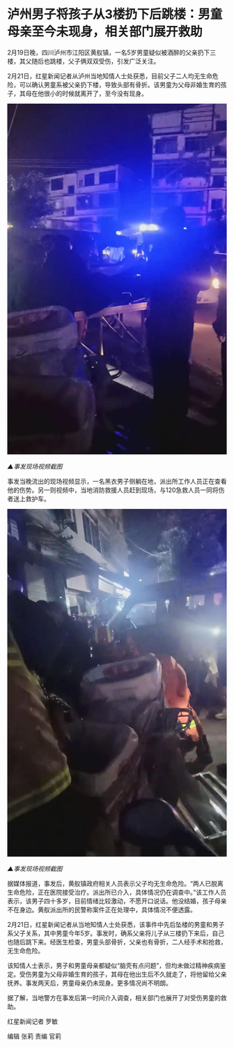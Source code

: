 # 泸州男子将孩子从3楼扔下后跳楼：男童母亲至今未现身，相关部门展开救助

2月19日晚，四川泸州市江阳区黄舣镇，一名5岁男童疑似被酒醉的父亲扔下三楼，其父随后也跳楼，父子俩双双受伤，引发广泛关注。

2月21日，红星新闻记者从泸州当地知情人士处获悉，目前父子二人均无生命危险，可以确认男童系被父亲扔下楼，导致头部有骨折。该男童为父母非婚生育的孩子，其母在他很小的时候就离开了，至今没有现身。

![7bb4d25dd4992d307affc1b6e9c01f62.jpg](https://raw.githubusercontent.com/qqhsx/qqnews_image/main/2024/02/21/泸州男子将孩子从3楼扔下后跳楼：男童母亲至今未现身，相关部门展开救助/7bb4d25dd4992d307affc1b6e9c01f62.jpg)

_▲事发现场视频截图_

事发当晚流出的现场视频显示，一名黑衣男子侧躺在地，派出所工作人员正在查看他的伤势。另一则视频中，当地消防救援人员赶到现场，与120急救人员一同将伤者送上救护车。

![b91a5553d1de6ac7facc049f3977bc9d.jpg](https://raw.githubusercontent.com/qqhsx/qqnews_image/main/2024/02/21/泸州男子将孩子从3楼扔下后跳楼：男童母亲至今未现身，相关部门展开救助/b91a5553d1de6ac7facc049f3977bc9d.jpg)

_▲事发现场视频截图_

据媒体报道，事发后，黄舣镇政府相关人员表示父子均无生命危险。“两人已脱离生命危险，正在医院接受治疗。派出所已介入，具体情况仍在调查中。”该工作人员表示，该男子四十多岁，目前情绪比较激动，不愿开口说话。他没结婚，孩子母亲不在身边。黄舣派出所的民警称案件正在处理中，具体情况不便透露。

2月21日，红星新闻记者从当地知情人士处获悉，该事件中先后坠楼的男童和男子系父子关系，其中男童今年5岁。事发时，确系父亲将儿子从三楼扔下来后，自己也随后跳下来。经医生检查，男童头部骨折，父亲也有骨折，二人经手术和抢救，无生命危险。

该知情人士表示，男子和男童母亲都疑似“脑壳有点问题”，但均未做过精神疾病鉴定。受伤男童为父母非婚生育的孩子，其母在他出生后不久就走了，将他留给父亲抚养。事发两天后，男童母亲仍未现身。更多情况尚不明朗。

据了解，当地警方在事发后第一时间介入调查，相关部门也展开了对受伤男童的救助。

红星新闻记者 罗敏

编辑 张莉 责编 官莉

